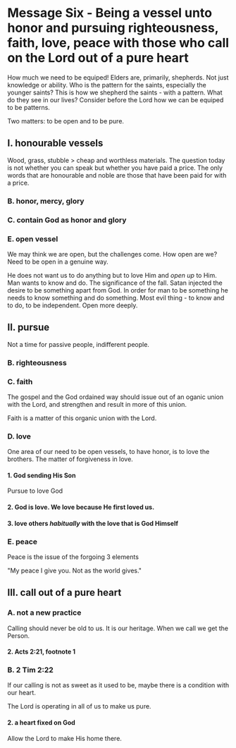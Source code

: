 # Message Six - Being a vessel unto honor and pursuing righteousness, faith, love, peace with those who call on the Lord out of a pure heart
How much we need to be equiped! Elders are, primarily, shepherds. Not just knowledge or ability. Who is the pattern for the saints,
especially the younger saints? This is how we shepherd the saints - with a pattern. What do they see in our lives? Consider before
the Lord how we can be equiped to be patterns.

Two matters: to be open and to be pure.

## I. honourable vessels
Wood, grass, stubble > cheap and worthless materials. The question today is not whether you can speak but whether you have paid a
price. The only words that are honourable and noble are those that have been paid for with a price.

### B. honor, mercy, glory

### C. contain God as honor and glory

### E. open vessel
We may think we are open, but the challenges come. How open are we? Need to be open in a genuine way.

He does not want us to do anything but to love Him and *open up* to Him. Man wants to know and do. The significance of the fall.
Satan injected the desire to be something apart from God. In order for man to be something he needs to know something and do
something. Most evil thing - to know and to do, to be independent. Open more deeply.

## II. pursue
Not a time for passive people, indifferent people.

### B. righteousness

### C. faith
The gospel and the God ordained way should issue out of an oganic union with the Lord, and strengthen and result in more of this
union.

Faith is a matter of this organic union with the Lord.

### D. love
One area of our need to be open vessels, to have honor, is to love the brothers. The matter of forgiveness in love.

#### 1. God sending His Son
Pursue to love God

#### 2. God is love. We love because He first loved us.

#### 3. love others *habitually* with the love that is God Himself

### E. peace
Peace is the issue of the forgoing 3 elements

"My peace I give you. Not as the world gives."

## III. call out of a pure heart
### A. not a new practice
Calling should never be old to us. It is our heritage. When we call we get the Person.

#### 2. Acts 2:21, footnote 1

### B. 2 Tim 2:22
If our calling is not as sweet as it used to be, maybe there is a condition with our heart.

The Lord is operating in all of us to make us pure.

#### 2. a heart fixed on God
Allow the Lord to make His home there.
